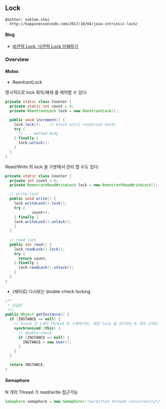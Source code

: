 ## Lock

```
@author: suktae.choi
- http://happinessoncode.com/2017/10/04/java-intrinsic-lock/
```

#### Blog

- [비관적 Lock, 낙관적 Lock 이해하기]([https://medium.com/@jinhanchoi1/%EB%B9%84%EA%B4%80%EC%A0%81-lock-%EB%82%99%EA%B4%80%EC%A0%81-lock-%EC%9D%B4%ED%95%B4%ED%95%98%EA%B8%B0-1986a399a54](https://medium.com/@jinhanchoi1/비관적-lock-낙관적-lock-이해하기-1986a399a54))

### Overview

#### Mutex

- ReentrantLock

명시적으로 lock 획득/해제 를 제어할 수 있다:

```java
private static class Counter {
  private static int count = 0;
  private ReentrantLock lock = new ReentrantLock();

  public void increment() {
    lock.lock();	// block until condition holds
    try {
      // ... method body
    } finally {
      lock.unlock();
    }
  }
}
```

Read/Write 의 lock 을 구분해서 관리 할 수도 있다:

```java
private static class Counter {
  private int count = 0;
  private ReentrantReadWriteLock lock = new ReentrantReadWriteLock();

  // write lock
  public void write() {
    lock.writeLock().lock();
    try {
			count++;
    } finally {
    lock.writeLock().unlock();
    }
  }
  
  // read lock
  public int read() {
    lock.readLock().lock();
    try {
      return count;
    } finally {
      lock.readLock().unlock();
    }
  }
}
```

- (재미로) 다시보는 double-check locking

```java
/**
 * 싱글톤
 **/
public Object getInstance() {
  if (INSTANCE == null) {
    // block 은 1개의 Thread 만 수행하지만, 해당 lock 을 대기하는 N 개의 쓰레드 존재가능
    synchronized (this) {
      // double-check
      if (INSTANCE == null) {
        INSTANCE = new User();
      }
    }
  }

  return INSTANCE;
}
```

#### Semaphore

N 개의 Thread 가 read/write 접근가능

```java
Semaphore semaphore = new Semaphore(/*permitted threads concurrently*/ 3);
```
